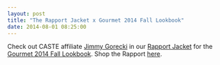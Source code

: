 ```yaml
---
layout: post
title: "The Rapport Jacket x Gourmet 2014 Fall Lookbook"
date: 2014-08-01 08:25:00
---
```


<p>Check out CASTE affiliate <a href="https://www.youtube.com/watch?v=B_Sb8c8Kwhs">Jimmy Gorecki</a> in our&nbsp;<a href="http://store.castequality.com/product/the-rapport-jacket">Rapport Jacket</a> for the <a href="http://hypebeast.com/2014/7/gourmet-2014-fall-lookbook">Gourmet 2014 Fall Lookbook</a>. Shop the Rapport <a href="http://store.castequality.com/product/the-rapport-jacket">here</a>.&nbsp;</p>

<p><a href="http://hypebeast.com/2014/7/gourmet-2014-fall-lookbook"><img alt="" data-rich-file-id="62" src="http://s3.amazonaws.com/caste-server-production/rich/rich_files/rich_files/62/blog/gourmet-2014-fall-lookbook-1.jpg" /></a></p>

